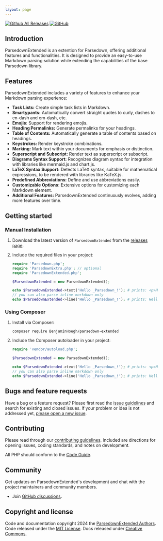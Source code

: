```yaml
---
layout: page
---
```


[![Github All Releases](https://img.shields.io/github/release/BenjaminHoegh/ParsedownExtended.svg?style=flat-square)](https://github.com/BenjaminHoegh/ParsedownExtended/releases) [![GitHub](https://img.shields.io/github/license/BenjaminHoegh/ParsedownExtended?style=flat-square)](https://github.com/BenjaminHoegh/ParsedownExtended/blob/master/LICENSE.md)

## Introduction

ParsedownExtended is an extention for Parsedown, offering additional features and functionalities. It is designed to provide an easy-to-use Markdown parsing solution while extending the capabilities of the base Parsedown library.

## Features

ParsedownExtended includes a variety of features to enhance your Markdown parsing experience:

- **Task Lists:** Create simple task lists in Markdown.
- **Smartypants:** Automatically convert straight quotes to curly, dashes to en-dash and em-dash, etc.
- **Emojis:** Support for rendering emojis.
- **Heading Permalinks:** Generate permalinks for your headings.
- **Table of Contents:** Automatically generate a table of contents based on headings.
- **Keystrokes:** Render keystroke combinations.
- **Marking:** Mark text within your documents for emphasis or distinction.
- **Superscript and Subscript:** Render text as superscript or subscript.
- **Diagrams Syntax Support:** Recognizes diagram syntax for integration with libraries like mermaid.js and chart.js.
- **LaTeX Syntax Support:** Detects LaTeX syntax, suitable for mathematical expressions, to be rendered with libraries like KaTeX.js.
- **Predefined Abbreviations:** Define and use abbreviations easily.
- **Customizable Options:** Extensive options for customizing each Markdown element.
- **Additional Features:** ParsedownExtended continuously evolves, adding more features over time.

## Getting started

### Manual Installation

1. Download the latest version of `ParsedownExtended` from the [releases page](https://github.com/BenjaminHoegh/ParsedownExtended/releases).
2. Include the required files in your project:

    ```php
    require 'Parsedown.php';
    require 'ParsedownExtra.php'; // optional
    require 'ParsedownExtended.php';

    $ParsedownExtended = new ParsedownExtended();

    echo $ParsedownExtended->text('Hello _Parsedown_!'); # prints: <p>Hello <em>Parsedown</em>!</p>
    // you can also parse inline markdown only
    echo $ParsedownExtended->line('Hello _Parsedown_!'); # prints: Hello <em>Parsedown</em>!
    ```



### Using Composer

1. Install via Composer:

    ```shell
    composer require BenjaminHoegh/parsedown-extended
    ```

2. Include the Composer autoloader in your project:

    ```php
    require 'vendor/autoload.php';

    $ParsedownExtended = new ParsedownExtended();

    echo $ParsedownExtended->text('Hello _Parsedown_!'); # prints: <p>Hello <em>Parsedown</em>!</p>
    // you can also parse inline markdown only
    echo $ParsedownExtended->line('Hello _Parsedown_!'); # prints: Hello <em>Parsedown</em>!
    ```

## Bugs and feature requests

Have a bug or a feature request? Please first read the [issue guidelines](https://github.com/BenjaminHoegh/ParsedownExtended/blob/master/.github/CONTRIBUTING.md#using-the-issue-tracker) and search for existing and closed issues. If your problem or idea is not addressed yet, [please open a new issue](https://github.com/BenjaminHoegh/ParsedownExtended/issues/new/choose).

## Contributing

Please read through our [contributing guidelines](https://github.com/BenjaminHoegh/ParsedownExtended/blob/master/.github/CONTRIBUTING.md). Included are directions for opening issues, coding standards, and notes on development.

All PHP should conform to the [Code Guide](https://www.php-fig.org/psr/psr-12/).

## Community

Get updates on ParsedownExtended's development and chat with the project maintainers and community members.

- Join [GitHub discussions](https://github.com/BenjaminHoegh/ParsedownExtended/discussions).

## Copyright and license

Code and documentation copyright 2024 the [ParsedownExtended Authors](https://github.com/BenjaminHoegh/ParsedownExtended/graphs/contributors). Code released under the [MIT License](https://github.com/BenjaminHoegh/ParsedownExtended/blob/master/LICENSE.md). Docs released under [Creative Commons](https://github.com/BenjaminHoegh/ParsedownExtended/blob/master/docs/LICENSE.md).

